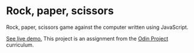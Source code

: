 # Rock, paper, scissors

Rock, paper, scissors game against the computer written using JavaScript.

[See live demo.](https://akhantz250.github.io/Rock-Paper-Scissors/) This project is an assignment from the [Odin Project](https://www.theodinproject.com/lessons/foundations-rock-paper-scissors) curriculum.

